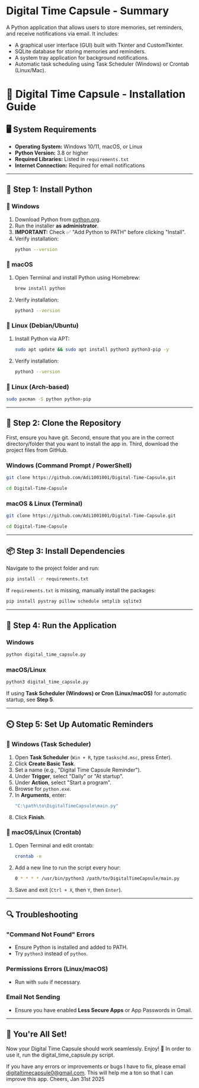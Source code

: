 # Digital Time Capsule - Summary

A Python application that allows users to store memories, set reminders, and receive notifications via email. It includes:

- A graphical user interface (GUI) built with Tkinter and CustomTkinter.
- SQLite database for storing memories and reminders.
- A system tray application for background notifications.
- Automatic task scheduling using Task Scheduler (Windows) or Crontab (Linux/Mac).

# 📌 Digital Time Capsule - Installation Guide

## 🖥️ System Requirements

- **Operating System:** Windows 10/11, macOS, or Linux
- **Python Version:** 3.8 or higher
- **Required Libraries:** Listed in `requirements.txt`
- **Internet Connection:** Required for email notifications

---

## 🔽 Step 1: Install Python

### 🏁 Windows

1. Download Python from [python.org](https://www.python.org/downloads/).
2. Run the installer **as administrator**.
3. **IMPORTANT:** Check ✅ "Add Python to PATH" before clicking "Install".
4. Verify installation:
   ```sh
   python --version
   ```

### 🍏 macOS

1. Open Terminal and install Python using Homebrew:
   ```sh
   brew install python
   ```
2. Verify installation:
   ```sh
   python3 --version
   ```

### 🐧 Linux (Debian/Ubuntu)

1. Install Python via APT:
   ```sh
   sudo apt update && sudo apt install python3 python3-pip -y
   ```
2. Verify installation:
   ```sh
   python3 --version
   ```

### 🐧 Linux (Arch-based)

```sh
sudo pacman -S python python-pip
```

---

## 👥 Step 2: Clone the Repository

First, ensure you have git.
Second, ensure that you are in the correct directory/folder that you want to install the app in.
Third, download the project files from GitHub.

### Windows (Command Prompt / PowerShell)

```sh
git clone https://github.com/Adi1001001/Digital-Time-Capsule.git
```

```sh
cd Digital-Time-Capsule
```

### macOS & Linux (Terminal)

```sh
git clone https://github.com/Adi1001001/Digital-Time-Capsule.git
```

```sh
cd Digital-Time-Capsule
```

---

## 📦 Step 3: Install Dependencies

Navigate to the project folder and run:

```sh
pip install -r requirements.txt
```

If `requirements.txt` is missing, manually install the packages:

```sh
pip install pystray pillow schedule smtplib sqlite3
```

---

## 🚀 Step 4: Run the Application

### Windows

```sh
python digital_time_capsule.py
```

### macOS/Linux

```sh
python3 digital_time_capsule.py
```

If using **Task Scheduler (Windows) or Cron (Linux/macOS)** for automatic startup, see **Step 5**.

---

## ⏲️ Step 5: Set Up Automatic Reminders

### 🏁 Windows (Task Scheduler)

1. Open **Task Scheduler** (`Win + R`, type `taskschd.msc`, press Enter).
2. Click **Create Basic Task**.
3. Set a name (e.g., "Digital Time Capsule Reminder").
4. Under **Trigger**, select "Daily" or "At startup".
5. Under **Action**, select "Start a program".
6. Browse for `python.exe`.
7. In **Arguments**, enter:
   ```sh
   "C:\path\to\DigitalTimeCapsule\main.py"
   ```
8. Click **Finish**.

### 🍏 macOS/Linux (Crontab)

1. Open Terminal and edit crontab:
   ```sh
   crontab -e
   ```
2. Add a new line to run the script every hour:
   ```sh
   0 * * * * /usr/bin/python3 /path/to/DigitalTimeCapsule/main.py
   ```
3. Save and exit (`Ctrl + X`, then `Y`, then `Enter`).

---

## 🔍 Troubleshooting

### "Command Not Found" Errors

- Ensure Python is installed and added to PATH.
- Try `python3` instead of `python`.

### Permissions Errors (Linux/macOS)

- Run with `sudo` if necessary.

### Email Not Sending

- Ensure you have enabled **Less Secure Apps** or App Passwords in Gmail.

---

## 🎉 You're All Set!

Now your Digital Time Capsule should work seamlessly. Enjoy! 🚀
In order to use it, run the digital_time_capsule.py script.

If you have any errors or improvements or bugs I have to fix, please email digitaltimecapsule0@gmail.com. This will help me a ton so that I can improve this app.
Cheers, Jan 31st 2025
